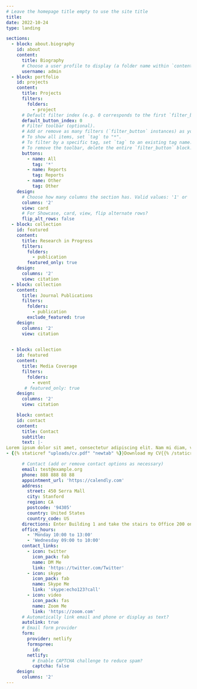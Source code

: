 ```yaml
---
# Leave the homepage title empty to use the site title
title:
date: 2022-10-24
type: landing

sections:
  - block: about.biography
    id: about
    content:
      title: Biography
      # Choose a user profile to display (a folder name within `content/authors/`)
      username: admin
  - block: portfolio
    id: projects
    content:
      title: Projects
      filters:
        folders:
          - project
      # Default filter index (e.g. 0 corresponds to the first `filter_button` instance below).
      default_button_index: 0
      # Filter toolbar (optional).
      # Add or remove as many filters (`filter_button` instances) as you like.
      # To show all items, set `tag` to "*".
      # To filter by a specific tag, set `tag` to an existing tag name.
      # To remove the toolbar, delete the entire `filter_button` block.
      buttons:
        - name: All
          tag: '*'
        - name: Reports
          tag: Reports
        - name: Other
          tag: Other
    design:
      # Choose how many columns the section has. Valid values: '1' or '2'.
      columns: '2'
      view: card
      # For Showcase, card, view, flip alternate rows?
      flip_alt_rows: false
  - block: collection
    id: featured
    content:
      title: Research in Progress
      filters:
        folders:
          - publication
        featured_only: true
    design:
      columns: '2'
      view: citation
  - block: collection
    content:
      title: Journal Publications
      filters:
        folders:
          - publication
        exclude_featured: true
    design:
      columns: '2'
      view: citation

    
  - block: collection
    id: featured
    content:
      title: Media Coverage
      filters:
        folders:
          - event
       # featured_only: true
    design:
      columns: '2'
      view: citation

    block: contact
    id: contact
    content:
      title: Contact
      subtitle:
      text: |-
Lorem ipsum dolor sit amet, consectetur adipiscing elit. Nam mi diam, venenatis ut magna et, vehicula efficitur enim.
- {{% staticref "uploads/cv.pdf" "newtab" %}}Download my CV{{% /staticref %}}

      # Contact (add or remove contact options as necessary)
      email: test@example.org
      phone: 888 888 88 88
      appointment_url: 'https://calendly.com'
      address:
        street: 450 Serra Mall
        city: Stanford
        region: CA
        postcode: '94305'
        country: United States
        country_code: US
      directions: Enter Building 1 and take the stairs to Office 200 on Floor 2
      office_hours:
        - 'Monday 10:00 to 13:00'
        - 'Wednesday 09:00 to 10:00'
      contact_links:
        - icon: twitter
          icon_pack: fab
          name: DM Me
          link: 'https://twitter.com/Twitter'
        - icon: skype
          icon_pack: fab
          name: Skype Me
          link: 'skype:echo123?call'
        - icon: video
          icon_pack: fas
          name: Zoom Me
          link: 'https://zoom.com'
      # Automatically link email and phone or display as text?
      autolink: true
      # Email form provider
      form:
        provider: netlify
        formspree:
          id:
        netlify:
          # Enable CAPTCHA challenge to reduce spam?
          captcha: false
    design:
      columns: '2'
---
```

